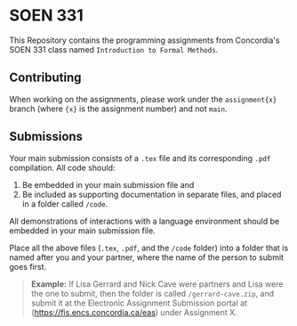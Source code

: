 # SOEN 331

This Repository contains the programming assignments from Concordia's SOEN 331 class named `Introduction to Formal Methods`.

## Contributing

When working on the assignments, please work under the `assignment{x}` branch (where `{x}` is the assignment number) and not `main`.

## Submissions

Your main submission consists of a `.tex` file and its corresponding `.pdf` compilation. All code should:

1.  Be embedded in your main submission file and
2.  Be included as supporting documentation in separate files, and placed in a folder called `/code`.

All demonstrations of interactions with a language
environment should be embedded in your main submission file.

Place all the above files (`.tex`, `.pdf`, and the `/code` folder) into a folder that is named after
you and your partner, where the name of the person to submit goes first.

> **Example:** If Lisa Gerrard
> and Nick Cave were partners and Lisa were the one to submit, then the folder is called
> `/gerrard-cave.zip`, and submit it at the Electronic Assignment Submission portal at (https://fis.encs.concordia.ca/eas) under Assignment X.
